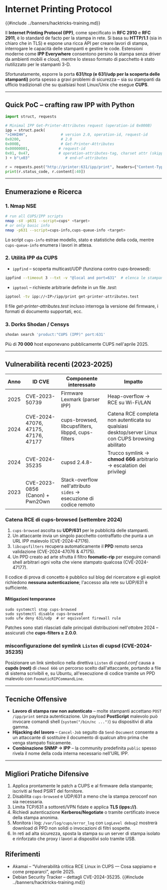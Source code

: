 # Internet Printing Protocol

{{#include ../banners/hacktricks-training.md}}

Il **Internet Printing Protocol (IPP)**, come specificato in **RFC 2910** e **RFC 2911**, è lo standard de facto per la stampa in rete. Si basa su **HTTP/1.1** (sia in chiaro che in TLS) e espone una ricca API per creare lavori di stampa, interrogare le capacità delle stampanti e gestire le code. Estensioni moderne come **IPP Everywhere** consentono persino la stampa senza driver da ambienti mobili e cloud, mentre lo stesso formato di pacchetto è stato riutilizzato per le stampanti 3-D.

Sfortunatamente, esporre la porta **631/tcp (e 631/udp per la scoperta delle stampanti)** porta spesso a gravi problemi di sicurezza – sia su stampanti da ufficio tradizionali che su qualsiasi host Linux/Unix che esegue **CUPS**.

---
## Quick PoC – crafting raw IPP with Python
```python
import struct, requests

# Minimal IPP Get-Printer-Attributes request (operation-id 0x000B)
ipp = struct.pack(
">IHHIHH",               # version 2.0, operation-id, request-id
0x0200,                  # 2.0
0x000B,                  # Get-Printer-Attributes
0x00000001,             # request-id
0x01, 0x47,             # operation-attributes-tag, charset attr (skipped)
) + b"\x03"                # end-of-attributes

r = requests.post("http://printer:631/ipp/print", headers={"Content-Type":"application/ipp"}, data=ipp)
print(r.status_code, r.content[:40])
```
---
## Enumerazione e Ricerca

### 1. Nmap NSE
```bash
# run all CUPS/IPP scripts
nmap -sV -p631 --script=cups* <target>
# or only basic info
nmap -p631 --script=cups-info,cups-queue-info <target>
```
Lo script `cups-info` estrae modello, stato e statistiche della coda, mentre `cups-queue-info` enumera i lavori in attesa.

### 2. Utilità IPP da CUPS
* `ippfind` – scoperta multicast/UDP (funziona contro cups-browsed):
```bash
ippfind --timeout 3 --txt -v "@local and port=631"  # elenca le stampanti
```
* `ipptool` – richieste arbitrarie definite in un file *.test*:
```bash
ipptool -tv ipp://<IP>/ipp/print get-printer-attributes.test
```
Il file *get-printer-attributes.test* incluso interroga la versione del firmware, i formati di documento supportati, ecc.

### 3. Dorks Shodan / Censys
```bash
shodan search 'product:"CUPS (IPP)" port:631'
```
Più di **70 000** host esponevano pubblicamente CUPS nell'aprile 2025.

---
## Vulnerabilità recenti (2023-2025)

| Anno | ID CVE | Componente interessato | Impatto |
|------|--------|-----------------------|--------|
| 2025 | CVE-2023-50739 | Firmware Lexmark (parser IPP) | Heap-overflow → RCE su Wi-Fi/LAN  |
| 2024 | CVE-2024-47076, 47175, 47176, 47177 | cups-browsed, libcupsfilters, libppd, cups-filters | Catena RCE completa non autenticata su qualsiasi desktop/server Linux con CUPS browsing abilitato  |
| 2024 | CVE-2024-35235 | cupsd 2.4.8- | Trucco symlink → **chmod 666** arbitrario → escalation dei privilegi  |
| 2023 | CVE-2023-0856 (Canon) + Pwn2Own | Stack-overflow nell'attributo `sides` → esecuzione di codice remoto  |

### Catena RCE di cups-browsed (settembre 2024)
1. `cups-browsed` ascolta su **UDP/631** per le pubblicità delle stampanti.
2. Un attaccante invia un singolo pacchetto contraffatto che punta a un URL IPP malevolo (CVE-2024-47176).
3. `libcupsfilters` recupera automaticamente il **PPD** remoto senza validazione (CVE-2024-47076 & 47175).
4. Un PPD creato ad arte sfrutta il filtro **foomatic-rip** per eseguire comandi shell arbitrari ogni volta che viene stampato qualcosa (CVE-2024-47177).

Il codice di prova di concetto è pubblico sul blog del ricercatore e gli exploit richiedono **nessuna autenticazione**; l'accesso alla rete su UDP/631 è sufficiente.

#### Mitigazioni temporanee
```
sudo systemctl stop cups-browsed
sudo systemctl disable cups-browsed
sudo ufw deny 631/udp  # or equivalent firewall rule
```
Patches sono stati rilasciati dalle principali distribuzioni nell'ottobre 2024 – assicurati che **cups-filters ≥ 2.0.0**.

### misconfigurazione del symlink `Listen` di cupsd (CVE-2024-35235)
Posizionare un link simbolico nella direttiva `Listen` di *cupsd.conf* causa a **cupds (root)** di `chmod 666` un percorso scelto dall'attaccante, portando a file di sistema scrivibili e, su Ubuntu, all'esecuzione di codice tramite un PPD malevolo con `FoomaticRIPCommandLine`.

---
## Tecniche Offensive

* **Lavoro di stampa raw non autenticato** – molte stampanti accettano `POST /ipp/print` senza autenticazione. Un payload **PostScript** malevolo può invocare comandi shell (`system("/bin/nc ...")`) su dispositivi di alta gamma.
* **Hijacking del lavoro** – `Cancel-Job` seguito da `Send-Document` consente a un attaccante di sostituire il documento di qualcun altro prima che venga stampato fisicamente.
* **Combinazione SNMP → IPP** – la community predefinita `public` spesso rivela il nome della coda interna necessario nell'URL IPP.

---
## Migliori Pratiche Difensive
1. Applica prontamente le patch a CUPS e al firmware della stampante; iscriviti ai feed PSIRT del fornitore.
2. Disabilita `cups-browsed` e UDP/631 a meno che la stampa zeroconf non sia necessaria.
3. Limita TCP/631 a sottoreti/VPN fidate e applica **TLS (ipps://)**.
4. Richiedi autenticazione **Kerberos/Negotiate** o tramite certificato invece della stampa anonima.
5. Monitora i log: `/var/log/cups/error_log` con `LogLevel debug2` mostrerà download di PPD non solidi o invocazioni di filtri sospette.
6. In reti ad alta sicurezza, sposta la stampa su un server di stampa isolato e rinforzato che proxy i lavori ai dispositivi solo tramite USB.

## Riferimenti
- Akamai – “Vulnerabilità critica RCE Linux in CUPS — Cosa sappiamo e come prepararci”, aprile 2025.
- Debian Security Tracker – dettagli CVE-2024-35235.
{{#include ../banners/hacktricks-training.md}}
